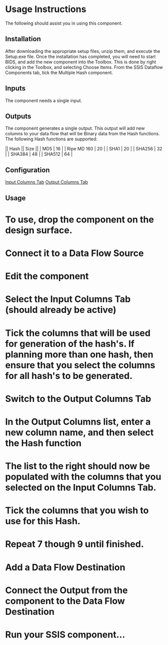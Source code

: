 # Usage Instructions
The following should assist you in using this component.

## Installation
After downloading the appropriate setup files, unzip them, and execute the Setup.exe file.
Once the installation has completed, you will need to start BIDS, and add the new component into the Toolbox.
This is done by right clicking in the Toolbox, and selecting Choose Items.  From the SSIS Dataflow Components tab, tick the Multiple Hash component.

## Inputs
The component needs a single input.

## Outputs
The component generates a single output.  This output will add new columns to your data flow that will be Binary data from the Hash functions.
The following Hash functions are supported:

|| Hash || Size ||
| MD5 | 16 |
| Ripe MD 160 | 20 |
| SHA1 | 20 |
| SHA256 | 32 |
| SHA384 | 48 |
| SHA512 | 64 |

## Configuration

[Input Columns Tab](ConfigInputTab)
[Output Columns Tab](ConfigOutputTab)

## Usage

# To use, drop the component on the design surface.
# Connect it to a Data Flow Source
# Edit the component
# Select the Input Columns Tab (should already be active)
# Tick the columns that will be used for generation of the hash's.  If planning more than one hash, then ensure that you select the columns for all hash's to be generated.
# Switch to the Output Columns Tab
# In the Output Columns list, enter a new column name, and then select the Hash function
# The list to the right should now be populated with the columns that you selected on the Input Columns Tab.
# Tick the columns that you wish to use for this Hash.
# Repeat 7 though 9 until finished.
# Add a Data Flow Destination
# Connect the Output from the component to the Data Flow Destination
# Run your SSIS component...